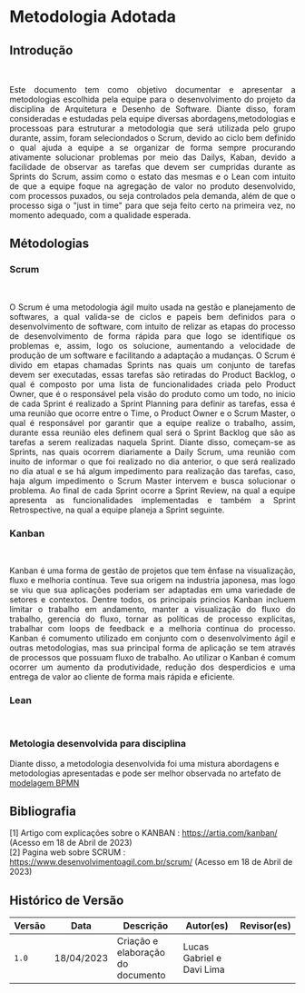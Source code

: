 # Metodologia Adotada

## Introdução

&emsp; <p align = "justify"> Este documento tem como objetivo documentar e apresentar a metodologias escolhida pela equipe para o desenvolvimento do projeto da disciplina de Arquitetura e Desenho de Software. Diante disso, foram consideradas e estudadas pela equipe diversas abordagens,metodologias e processoas para estruturar a metodologia que será utilizada pelo grupo durante, assim, foram seleciondados o Scrum, devido ao ciclo bem definido o qual ajuda a equipe a se organizar de forma sempre procurando ativamente solucionar problemas por meio das Dailys, Kaban, devido a facilidade de observar as tarefas que devem ser cumpridas durante as Sprints do Scrum, assim como o estato das mesmas e o Lean com intuito de que a equipe foque na agregação de valor no produto desenvolvido, com processos puxados, ou seja controlados pela demanda, além de que o processo siga o "just in time" para que seja feito certo na primeira vez, no momento adequado, com a qualidade esperada. </p>

## Métodologias

### Scrum

&emsp; <p align = "justify"> O Scrum é uma metodologia ágil muito usada na gestão e planejamento de softwares, a qual valida-se de ciclos e papeis bem definidos para o desenvolvimento de software, com intuito de relizar as etapas do processo de desenvolvimento de forma rápida para que logo se identifique os problemas e, assim, logo os solucione, aumentando a velocidade de produção de um software e facilitando a adaptação a mudanças. O Scrum é divido em etapas chamadas Sprints nas quais um conjunto de tarefas devem ser executadas, essas tarefas são retiradas do Product Backlog, o qual é composto por uma lista de funcionalidades criada pelo Product Owner, que é o responsável pela visão do produto como um todo, no inicio de cada Sprint  é realizado a Sprint Planning para definir as tarefas, essa é uma reunião que ocorre entre o Time, o Product Owner e o Scrum Master, o qual é responsável por garantir que a equipe realize o trabalho, assim, durante essa reunião eles definem qual será o Sprint Backlog que são as tarefas a serem realizadas naquela Sprint. Diante disso, começam-se as Sprints, nas quais ocorrem diariamente a Daily Scrum, uma reunião com inuito de informar o que foi realizado no dia anterior, o que será realizado no dia atual e se há algum impedimento para realização das tarefas, caso, haja algum impedimento o Scrum Master intervem e busca solucionar o problema. Ao final de cada Sprint ocorre a Sprint Review, na qual a equipe apresenta as funcionalidades implementadas e também a Sprint Retrospective, na qual a equipe planeja a Sprint seguinte.</p>

### Kanban

&emsp; <p align = "justify"> Kanban é uma forma de gestão de projetos que tem ênfase na visualização, fluxo e melhoria contínua. Teve sua origem na industria japonesa, mas logo se viu que sua aplicações poderiam ser adaptadas em uma variedade de setores e contextos. Dentre todos, os principais princios Kanban incluem limitar o trabalho em andamento, manter a visualização do fluxo do trabalho, gerencia do fluxo, tornar as políticas de processo explicitas, trabalhar com loops de feedback e a melhoria continua do processo. Kanban é comumento utilizado em conjunto com o desenvolvimento ágil e outras metodologias, mas sua principal forma de aplicação se tem através de processos que possuam fluxo de trabalho. Ao utilizar o Kanban é comum ocorrer um aumento da produtividade, redução dos desperdicios e uma entrega de valor ao cliente de forma mais rápida e eficiente. </p>

### Lean
&emsp; <p align = "justify">  </p>


### Metologia desenvolvida para disciplina

Diante disso, a metodologia desenvolvida foi uma mistura abordagens e metodologias apresentadas e pode ser melhor observada no artefato de [modelagem BPMN](../1.Base/1.2.2.ModelagemBPMN.md)


## Bibliografia

[1] Artigo com explicações sobre o KANBAN : https://artia.com/kanban/ (Acesso em 18 de Abril de 2023) <br>
[2] Pagina web sobre SCRUM : https://www.desenvolvimentoagil.com.br/scrum/ (Acesso em 18 de Abril de 2023) <br>

## Histórico de Versão

| Versão | Data       | Descrição                         | Autor(es)                 | Revisor(es) |
| ------ | ---------- | --------------------------------- | ------------------------- | ----------- |
| `1.0`  | 18/04/2023 | Criação e elaboração do documento | Lucas Gabriel e Davi Lima |             |